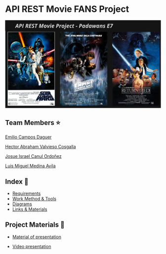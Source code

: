 # API REST Movie FANS Project

![](Documentation/Images/PadawansCover.png)

## Team Members :star:

[Emilio Campos Daguer](CVs/CV_EmilioCampos.pdf)

[Hector Abraham Valvieso Cosgalla]()

[Josue Israel Canul Ordoñez](CVs/CV_JosueCanulpdf)

[Luis Miguel Medina Avila](CVs/CV_LuisMedina.pdf)

## Index :open_file_folder:

* [Requirements](Documentation/Docxs/Requirements.md)
* [Work Method & Tools](Documentation/Docxs/WorkMethodology.md)
* [Diagrams](Documentation/Docxs/DiagramClasses.md)
* [Links & Materials](Documentation/Docxs/DevMaterials.md)

## Project Materials :closed_book:

* [Material of presentation]()

* [Video presentation]()